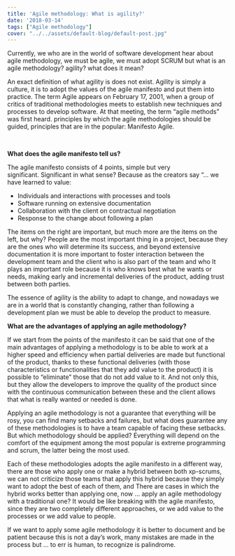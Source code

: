```yaml
---
title: 'Agile methodology: What is agility?'
date: '2018-03-14'
tags: ["Agile methodology"]
cover: "../../assets/default-blog/default-post.jpg"
---
```

<span style="font-weight: 400;">Currently, we who are in the world of software development hear about agile methodology, we must be agile, we must adopt SCRUM but what is an agile methodology? agility? what does it mean?</span>

<span style="font-weight: 400;">An exact definition of what agility is does not exist. Agility is simply a culture, it is to adopt the values of the agile manifesto and put them into practice. The term Agile appears on February 17, 2001, when a group of critics of traditional methodologies meets to establish new techniques and processes to develop software. At that meeting, the term &#8220;agile methods&#8221; was first heard. principles by which the agile methodologies should be guided, principles that are in the popular: Manifesto Agile.</span>

&nbsp;

**What does the agile manifesto tell us?**

<span style="font-weight: 400;">The agile manifesto consists of 4 points, simple but very significant. </span><span style="font-weight: 400;">Significant in what sense? Because as the creators say &#8220;&#8230; we have learned to value:</span>

  * <span style="font-weight: 400;">Individuals and interactions with processes and tools</span>
  * <span style="font-weight: 400;">Software running on extensive documentation</span>
  * <span style="font-weight: 400;">Collaboration with the client on contractual negotiation</span>
  * <span style="font-weight: 400;">Response to the change about following a plan</span>

<span style="font-weight: 400;">The items on the right are important, but much more are the items on the left, but why? People are the most important thing in a project, because they are the ones who will determine its success, and beyond extensive documentation it is more important to foster interaction between the development team and the client who is also part of the team and who It plays an important role because it is who knows best what he wants or needs, making early and incremental deliveries of the product, adding trust between both parties.</span>

<span style="font-weight: 400;">The essence of agility is the ability to adapt to change, and nowadays we are in a world that is constantly changing, rather than following a development plan we must be able to develop the product to measure.</span>

**What are the advantages of applying an agile methodology?**

<span style="font-weight: 400;">If we start from the points of the manifesto it can be said that one of the main advantages of applying a methodology is to be able to work at a higher speed and efficiency when partial deliveries are made but functional of the product, thanks to these functional deliveries (with those characteristics or functionalities that they add value to the product) it is possible to &#8220;eliminate&#8221; those that do not add value to it. And not only this, but they allow the developers to improve the quality of the product since with the continuous communication between these and the client allows that what is really wanted or needed is done.</span>

<span style="font-weight: 400;">Applying an agile methodology is not a guarantee that everything will be rosy, you can find many setbacks and failures, but what does guarantee any of these methodologies is to have a team capable of facing these setbacks. But which methodology should be applied? Everything will depend on the comfort of the equipment among the most popular is extreme programming and scrum, the latter being the most used.</span>

<span style="font-weight: 400;">Each of these methodologies adopts the agile manifesto in a different way, there are those who apply one or make a hybrid between both xp-scrums, we can not criticize those teams that apply this hybrid because they simply want to adopt the best of each of them, and There are cases in which the hybrid works better than applying one, now &#8230; apply an agile methodology with a traditional one? It would be like breaking with the agile manifesto, since they are two completely different approaches, or we add value to the processes or we add value to people.</span>

<span style="font-weight: 400;">If we want to apply some agile methodology it is better to document and be patient because this is not a day&#8217;s work, many mistakes are made in the process but &#8230; to err is human, to recognize is palindrome.</span>
